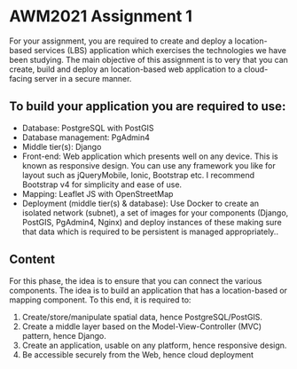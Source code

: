 # AWM2021 Assignment 1

For your assignment, you are required to create and deploy a location-based services (LBS) application which exercises the technologies we have been studying. The main objective of this assignment is to very that you can create, build and deploy an location-based web application to a cloud-facing server in a secure manner.

## To build your application you are required to use:
* Database: PostgreSQL with PostGIS
* Database management: PgAdmin4
* Middle tier(s): Django
* Front-end: Web application which presents well on any device. This is known as responsive design. You can use any framework you like for layout such as jQueryMobile, Ionic, Bootstrap etc. I recommend Bootstrap v4 for simplicity and ease of use.
* Mapping: Leaflet JS with OpenStreetMap
* Deployment (middle tier(s) & database): Use Docker to create an isolated network (subnet), a set of images for your components (Django, PostGIS, PgAdmin4, Nginx) and deploy instances of these making sure that data which is required to be persistent is managed appropriately.. 

## Content
For this phase, the idea is to ensure that you can connect the various components. The idea is to build an application that has a location-based or mapping component. To this end, it is required to:

1. Create/store/manipulate spatial data, hence PostgreSQL/PostGIS.
2. Create a middle layer based on the Model-View-Controller (MVC) pattern, hence Django.
3. Create an application, usable on any platform, hence responsive design.
4. Be accessible securely from the Web, hence cloud deployment